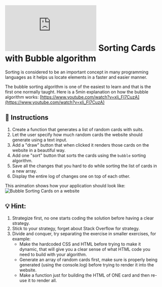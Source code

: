 # ![alt text](https://assets.breatheco.de/apis/img/images.php?blob&random&cat=icon&tags=breathecode,32) Sorting Cards with Bubble algorithm

Sorting is considered to be an important concept in many programming languages as it helps us locate elements in a faster and easier manner.

The bubble sorting algorithm is one of the easiest to learn and that is the first one normally taught. Here is a 5min explanation on how the bubble algorithm works:
[https://www.youtube.com/watch?v=xli_FI7CuzA](https://www.youtube.com/watch?v=xli_FI7CuzA)

## 📝 Instructions

1. Create a function that generates a list of random cards with suits.
1. Let the user specify how much random cards the website should generate using a text input.
2. Add a "draw" button that when clicked it renders those cards on the website in a beautiful way.
3. Add one "sort" button that sorts the cards using the `bubble` sorting algorithm.
4. Save all the changes that you hard to do while sorting the list of cards in a new array.
5. Display the entire log of changes one on top of each other.

This animation shows how your application should look like:
![Bubble Sorting Cards on a website](https://projects.breatheco.de/json?slug=sorting-cards-with-bubble&preview)

## 💡 Hint:

1. Strategize first, no one starts coding the solution before having a clear strategy.
2. Stick to your strategy, forget about Stack Overflow for strategy.
3. Divide and conquer, try separating the exercise in smaller exercises, for example:
    - Make the hardcoded CSS and HTML before trying to make it dynamic, that will give you a clear sense of what HTML code you need to build with your algorithm.
    - Generate an array of random cards first, make sure is properly being generated (using the console.log) before trying to render it into the website.
    - Make a function just for building the HTML of ONE card and then re-use it to render all.